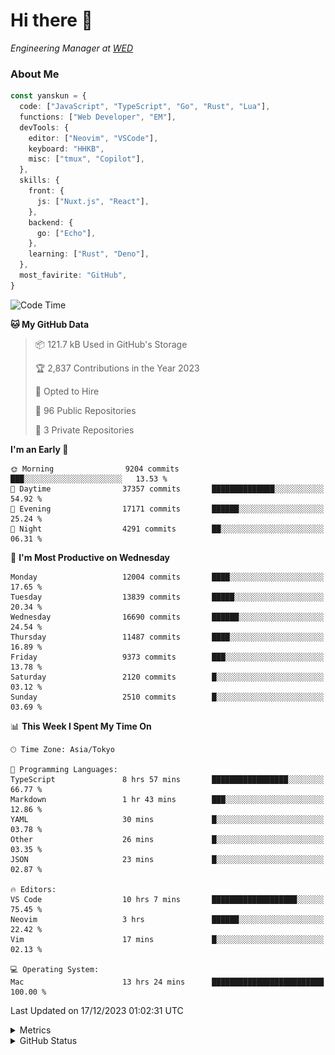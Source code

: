 # Hi there&nbsp;:wave:

<!-- ![Alt text](https://spotify-recently-played-readme.vercel.app/api?user=31kynbuubkiu3r4qh4hjuaglhfay) -->

_Engineering Manager at [WED](https://github.com/wedinc)_

### About Me

```ts
const yanskun = {
  code: ["JavaScript", "TypeScript", "Go", "Rust", "Lua"],
  functions: ["Web Developer", "EM"],
  devTools: {
    editor: ["Neovim", "VSCode"],
    keyboard: "HHKB",
    misc: ["tmux", "Copilot"],
  },
  skills: {
    front: {
      js: ["Nuxt.js", "React"],
    },
    backend: {
      go: ["Echo"],
    },
    learning: ["Rust", "Deno"],
  },
  most_favirite: "GitHub",
}
```

<!--START_SECTION:waka-->
![Code Time](http://img.shields.io/badge/Code%20Time-629%20hrs%2013%20mins-blue)

**🐱 My GitHub Data** 

> 📦 121.7 kB Used in GitHub's Storage 
 > 
> 🏆 2,837 Contributions in the Year 2023
 > 
> 💼 Opted to Hire
 > 
> 📜 96 Public Repositories 
 > 
> 🔑 3 Private Repositories 
 > 
**I'm an Early 🐤** 

```text
🌞 Morning                9204 commits        ███░░░░░░░░░░░░░░░░░░░░░░   13.53 % 
🌆 Daytime                37357 commits       ██████████████░░░░░░░░░░░   54.92 % 
🌃 Evening                17171 commits       ██████░░░░░░░░░░░░░░░░░░░   25.24 % 
🌙 Night                  4291 commits        ██░░░░░░░░░░░░░░░░░░░░░░░   06.31 % 
```
📅 **I'm Most Productive on Wednesday** 

```text
Monday                   12004 commits       ████░░░░░░░░░░░░░░░░░░░░░   17.65 % 
Tuesday                  13839 commits       █████░░░░░░░░░░░░░░░░░░░░   20.34 % 
Wednesday                16690 commits       ██████░░░░░░░░░░░░░░░░░░░   24.54 % 
Thursday                 11487 commits       ████░░░░░░░░░░░░░░░░░░░░░   16.89 % 
Friday                   9373 commits        ███░░░░░░░░░░░░░░░░░░░░░░   13.78 % 
Saturday                 2120 commits        █░░░░░░░░░░░░░░░░░░░░░░░░   03.12 % 
Sunday                   2510 commits        █░░░░░░░░░░░░░░░░░░░░░░░░   03.69 % 
```


📊 **This Week I Spent My Time On** 

```text
🕑︎ Time Zone: Asia/Tokyo

💬 Programming Languages: 
TypeScript               8 hrs 57 mins       █████████████████░░░░░░░░   66.77 % 
Markdown                 1 hr 43 mins        ███░░░░░░░░░░░░░░░░░░░░░░   12.86 % 
YAML                     30 mins             █░░░░░░░░░░░░░░░░░░░░░░░░   03.78 % 
Other                    26 mins             █░░░░░░░░░░░░░░░░░░░░░░░░   03.35 % 
JSON                     23 mins             █░░░░░░░░░░░░░░░░░░░░░░░░   02.87 % 

🔥 Editors: 
VS Code                  10 hrs 7 mins       ███████████████████░░░░░░   75.45 % 
Neovim                   3 hrs               ██████░░░░░░░░░░░░░░░░░░░   22.42 % 
Vim                      17 mins             █░░░░░░░░░░░░░░░░░░░░░░░░   02.13 % 

💻 Operating System: 
Mac                      13 hrs 24 mins      █████████████████████████   100.00 % 
```


 Last Updated on 17/12/2023 01:02:31 UTC
<!--END_SECTION:waka-->

<details>
  <summary>Metrics</summary>
  <img src="https://github.com/yanskun/yanskun/blob/main/github-metrics.svg" alt="Metrics">
</details>

<details>
  <summary>GitHub Status</summary>
  <picture>
    <source media="(prefers-color-scheme: dark)" srcset="https://raw.githubusercontent.com/yanskun/yanskun/master/profile-summary-card-output/nord_dark/0-profile-details.svg">
   <img src="https://raw.githubusercontent.com/yanskun/yanskun/master/profile-summary-card-output/default/0-profile-details.svg">
  </picture>
  <br>
  <picture>
    <source media="(prefers-color-scheme: dark)" srcset="https://raw.githubusercontent.com/yanskun/yanskun/master/profile-summary-card-output/nord_dark/1-repos-per-language.svg">
   <img src="https://raw.githubusercontent.com/yanskun/yanskun/master/profile-summary-card-output/default/1-repos-per-language.svg">
  </picture>
  <picture>
    <source media="(prefers-color-scheme: dark)" srcset="https://raw.githubusercontent.com/yanskun/yanskun/master/profile-summary-card-output/nord_dark/2-most-commit-language.svg">
   <img src="https://raw.githubusercontent.com/yanskun/yanskun/master/profile-summary-card-output/default/2-most-commit-language.svg">
  </picture>
  <br>
  <picture>
    <source media="(prefers-color-scheme: dark)" srcset="https://raw.githubusercontent.com/yanskun/yanskun/master/profile-summary-card-output/nord_dark/3-stats.svg">
   <img src="https://raw.githubusercontent.com/yanskun/yanskun/master/profile-summary-card-output/default/3-stats.svg">
  </picture>
  <picture>
    <source media="(prefers-color-scheme: dark)" srcset="https://raw.githubusercontent.com/yanskun/yanskun/master/profile-summary-card-output/nord_dark/4-productive-time.svg">
   <img src="https://raw.githubusercontent.com/yanskun/yanskun/master/profile-summary-card-output/default/4-productive-time.svg">
  </picture>
</details>
